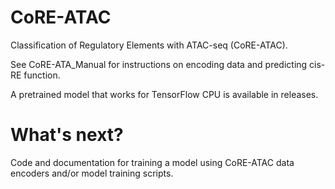# CoRE-ATAC

Classification of Regulatory Elements with ATAC-seq (CoRE-ATAC).

See CoRE-ATA_Manual for instructions on encoding data and predicting cis-RE function.

A pretrained model that works for TensorFlow CPU is available in releases.

# What's next?
Code and documentation for training a model using CoRE-ATAC data encoders and/or model training scripts.
